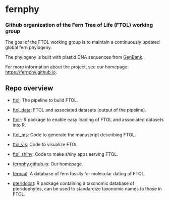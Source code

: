 # fernphy

### Github organization of the Fern Tree of Life (FTOL) working group

The goal of the FTOL working group is to maintain a continuously updated global fern phylogeny.

The phylogeny is built with plastid DNA sequences from [GenBank](https://www.ncbi.nlm.nih.gov/genbank/).

For more information about the project, see our homepage: https://fernphy.github.io.

## Repo overview

- [ftol](https://github.com/fernphy/ftol): The pipeline to build FTOL.

- [ftol_data](https://github.com/fernphy/ftol_data): FTOL and associated datasets (output of the pipeline).

- [ftolr](https://github.com/fernphy/ftolr): R package to enable easy loading of FTOL and associated datasets into R.

- [ftol_ms](https://github.com/fernphy/ftol_ms): Code to generate the manuscript describing FTOL.

- [ftol_vis](https://github.com/fernphy/ftol_vis): Code to visualize FTOL.

- [ftol_shiny](https://github.com/fernphy/ftol_shiny): Code to make shiny apps serving FTOL.

- [fernphy.github.io](https://github.com/fernphy/fernphy.github.io): Our homepage.

- [ferncal](https://github.com/fernphy/ferncal): A database of fern fossils for molecular dating of FTOL.

- [pteridocat](https://github.com/fernphy/pteridocat): R package containing a taxonomic database of pteridophytes, can be used to standardize taxonomic names to those in FTOL.
